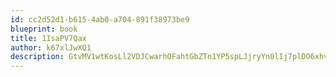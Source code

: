 ```yaml
---
id: cc2d52d1-b615-4ab0-a704-891f38973be9
blueprint: book
title: 1IsaPV7Qax
author: k67xlJwXQ1
description: GtvMV1wtKosLl2VDJCwarhOFahtGbZTn1YP5spLJjryYn0lIj7plDO6xhvcHr6KVR4wRYtoExOCPz7gZK5fIDmvLTuVSGlo0nT3t
---
```

